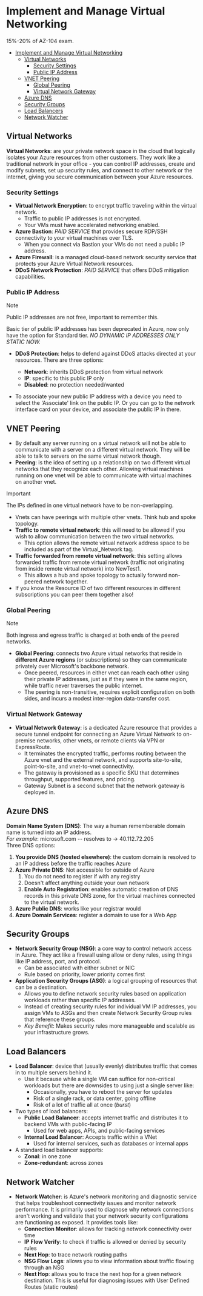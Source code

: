 # Implement and Manage Virtual Networking

15%-20% of AZ-104 exam.  

- [Implement and Manage Virtual Networking](#implement-and-manage-virtual-networking)
  - [Virtual Networks](#virtual-networks)
    - [Security Settings](#security-settings)
    - [Public IP Address](#public-ip-address)
  - [VNET Peering](#vnet-peering)
    - [Global Peering](#global-peering)
    - [Virtual Network Gateway](#virtual-network-gateway)
  - [Azure DNS](#azure-dns)
  - [Security Groups](#security-groups)
  - [Load Balancers](#load-balancers)
  - [Network Watcher](#network-watcher)


## Virtual Networks

**Virtual Networks**: are your private network space in the cloud that logically isolates your Azure resources from other customers.  They work like a traditional network in your office - you can control IP addresses, create and modify subnets, set up security rules, and connect to other network or the internet, giving you secure communication between your Azure resources.  

### Security Settings

- **Virtual Network Encryption**: to encrypt traffic traveling within the virtual network.
  - Traffic to public IP addresses is not encrypted.
  - Your VMs must have accelerated networking enabled.
- **Azure Bastion**: *PAID SERVICE* that provides secure RDP/SSH connectivity to your virtual machines over TLS.
  - When you connect via Bastion your VMs do not need a public IP address.
- **Azure Firewall**: is a managed cloud-based network security service that protects your Azure Virtual Network resources.
- **DDoS Network Protection**: *PAID SERVICE* that offers DDoS mitigation capabilities.

### Public IP Address

> [!NOTE]
> Public IP addresses are not free, important to remember this.

Basic tier of public IP addresses has been deprecated in Azure, now only have the option for Standard tier.  *NO DYNAMIC IP ADDRESSES ONLY STATIC NOW.*  

- **DDoS Protection**: helps to defend against DDoS attacks directed at your resources.  There are three options:
  - **Network**: inherits DDoS protection from virtual network
  - **IP**: specific to this public IP only
  - **Disabled**: no protection needed/wanted

- To associate your new public IP address with a device you need to select the 'Associate' link on the public IP.  Or you can go to the network interface card on your device, and associate the public IP in there.  

## VNET Peering

- By default any server running on a virtual network will not be able to communicate with a server on a different virtual network.  They will be able to talk to servers on the same virtual network though.
- **Peering**: is the idea of setting up a relationship on two different virtual networks that they recognize each other.  Allowing virtual machines running on one vnet will be able to communicate with virtual machines on another vnet.
> [!IMPORTANT]
> The IPs defined in one virtual network have to be non-overlapping.

- Vnets can have peerings with multiple other vnets.  Think hub and spoke topology.
- **Traffic to remote virtual network**: this will need to be allowed if you wish to allow communication between the two virtual networks.
  - This option allows the remote virtual network address space to be included as part of the Virtual_Network tag.
- **Traffic forwarded from remote virtual network**: this setting allows forwarded traffic from remote virtual network (traffic not originating from inside remote virtual network) into NewTest1. 
  - This allows a hub and spoke topology to actually forward non-peered network together.
- If you know the Resource ID of two different resources in different subscriptions you can peer them together also!

### Global Peering

> [!NOTE]
> Both ingress and egress traffic is charged at both ends of the peered networks.

- **Global Peering**: connects two Azure virtual networks that reside in **different Azure regions** (or subscriptions) so they can communicate privately over Microsoft's backbone network.  
  - Once peered, resources in either vnet can reach each other using their private IP addresses, just as if they were in the same region, while traffic never traverses the public internet.
  - The peering is non-transitive, requires explicit configuration on both sides, and incurs a modest inter-region data-transfer cost.

### Virtual Network Gateway

- **Virtual Network Gateway**: is a dedicated Azure resource that provides a secure tunnel endpoint for connecting an Azure Virtual Network to on-premise networks, other vnets, or remote clients via VPN or ExpressRoute.
  - It terminates the encrypted traffic, performs routing between the Azure vnet and the external network, and supports site-to-site, point-to-site, and vnet-to-vnet connectivity.
  - The gateway is provisioned as a specific SKU that determines throughput, supported features, and pricing.
  - Gateway Subnet is a second subnet that the network gateway is deployed in.

## Azure DNS

**Domain Name System (DNS)**: The way a human rememberable domain name is turned into an IP address.  
*For example*: microsoft.com -- resolves to  -> 40.112.72.205  
Three DNS options:
1. **You provide DNS (hosted elsewhere)**: the custom domain is resolved to an IP address before the traffic reaches Azure
2. **Azure Private DNS**: Not accessible for outside of Azure
   1. You do not need to register if with any registry
   2. Doesn't affect anything outside your own network
   3. **Enable Auto Registration**: enables automatic creation of DNS records in this private DNS zone, for the virtual machines connected to the virtual network.
3. **Azure Public DNS**: works like your registrar would
4. **Azure Domain Services**: register a domain to use for a Web App

## Security Groups

- **Network Security Group (NSG)**: a core way to control network access in Azure. They act like a firewall using allow or deny rules, using things like IP address, port, and protocol.
  - Can be associated with either subnet or NIC
  - Rule based on priority, lower priority comes first
- **Application Security Groups (ASG)**: a logical grouping of resources that can be a destination.
  - Allows you to define network security rules based on application workloads rather than specific IP addresses.
  - Instead of creating security rules for individual VM IP addresses, you assign VMs to ASGs and then create Network Security Group rules that reference these groups.
  - *Key Benefit*: Makes security rules more manageable and scalable as your infrastructure grows.

## Load Balancers

- **Load Balancer**: device that (usually evenly) distributes traffic that comes in to multiple servers behind it.
  - Use it because while a single VM can suffice for non-critical workloads but there are downsides to using just a single server like:
    - Occasionally, you have to reboot the server for updates
    - Risk of a single rack, or data center, going offline
    - Risk of a lot of traffic all at once (*burst*)
- Two types of load balancers:
  - **Public Load Balancer**: accepts internet traffic and distributes it to backend VMs with public-facing IP
    - Used for web apps, APIs, and public-facing services
  - **Internal Load Balancer**: Accepts traffic within a VNet
    - Used for internal services, such as databases or internal apps
- A standard load balancer supports:
  - **Zonal**: in one zone
  - **Zone-redundant**: across zones

## Network Watcher

- **Network Watcher**: is Azure's network monitoring and diagnostic service that helps troubleshoot connectivity issues and monitor network performance.  It is primarily used to diagnose why network connections aren't working and validate that your network security configurations are functioning as exposed.  It provides tools like: 
    - **Connection Monitor**: allows for tracking network connectivity over time
    - **IP Flow Verify**: to check if traffic is allowed or denied by security rules
    - **Next Hop**: to trace network routing paths
    - **NSG Flow Logs**: allows you to view information about traffic flowing through an NSG
    - **Next Hop**: allows you to trace the next hop for a given network destination.  This is useful for diagnosing issues with User Defined Routes (static routes)